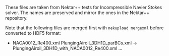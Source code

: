 These files are taken from Nektar++ tests for Incompressible Navier Stokes solver. The names are preserved and mirror the ones in the Nektar++ repository.

Note that the following files are merged first with ```nekupload mergexml``` before converted to HDF5 format:

- NACA0012_Re400.xml PlungingAiroil_3DH1D_parBCs.xml -> PlungingAiroil_3DH1D_with_NACA0012_Re400.xml ...